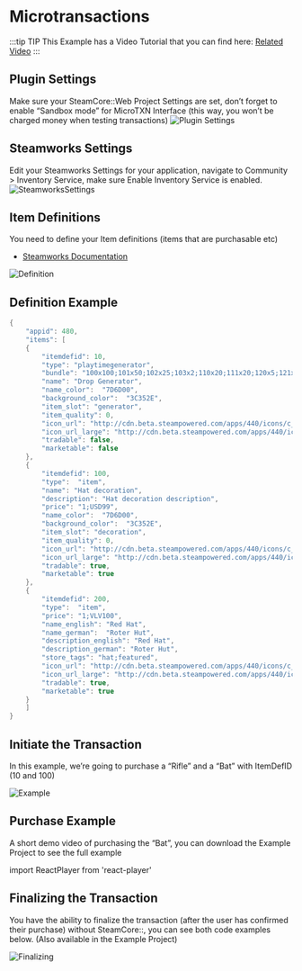 # Microtransactions

:::tip TIP
This Example has a Video Tutorial that you can find here: [Related Video](../../videos/microtransactions.mdx)
:::

## Plugin Settings
Make sure your SteamCore::Web Project Settings are set, don’t forget to enable “Sandbox mode” for MicroTXN Interface (this way, you won’t be charged money when testing transactions)
![Plugin Settings](https://eeldev.com/wp-content/uploads/2020/02/62739ebaf984676932c26e9072914a88-1.png)


## Steamworks Settings
Edit your Steamworks Settings for your application, navigate to Community > Inventory Service, make sure Enable Inventory Service is enabled.
![SteamworksSettings](https://eeldev.com/wp-content/uploads/2020/02/1_steamworks.png)

## Item Definitions
You need to define your Item definitions (items that are purchasable etc)

- [Steamworks Documentation](https://partner.steamgames.com/doc/features/inventory/schema)

![Definition](https://eeldev.com/wp-content/uploads/2020/02/3_itemDef.png)

## Definition Example
```c
{
	"appid": 480,
	"items": [
	{
		"itemdefid": 10,
		"type": "playtimegenerator",
		"bundle": "100x100;101x50;102x25;103x2;110x20;111x20;120x5;121x3",
		"name": "Drop Generator",
		"name_color":  "7D6D00",
		"background_color":  "3C352E",
		"item_slot": "generator",
		"item_quality": 0,
		"icon_url": "http://cdn.beta.steampowered.com/apps/440/icons/c_fireaxe_pyro_xmas_large.fa878752e1aa09a721a03042a234063b6c929278.png",
		"icon_url_large": "http://cdn.beta.steampowered.com/apps/440/icons/c_fireaxe_pyro_xmas_large.fa878752e1aa09a721a03042a234063b6c929278.png",
		"tradable": false,
		"marketable": false
	},
	{
		"itemdefid": 100,
		"type":  "item",
		"name": "Hat decoration",
		"description": "Hat decoration description",
		"price": "1;USD99",
		"name_color":  "7D6D00",
		"background_color":  "3C352E",
		"item_slot": "decoration",
		"item_quality": 0,
		"icon_url": "http://cdn.beta.steampowered.com/apps/440/icons/c_fireaxe_pyro_xmas_large.fa878752e1aa09a721a03042a234063b6c929278.png",
		"icon_url_large": "http://cdn.beta.steampowered.com/apps/440/icons/c_fireaxe_pyro_xmas_large.fa878752e1aa09a721a03042a234063b6c929278.png",
		"tradable": true,
		"marketable": true
	},
	{
		"itemdefid": 200,
		"type":  "item",
		"price": "1;VLV100",
		"name_english": "Red Hat",
		"name_german":  "Roter Hut",
		"description_english": "Red Hat",
		"description_german": "Roter Hut",
		"store_tags": "hat;featured",
		"icon_url": "http://cdn.beta.steampowered.com/apps/440/icons/c_fireaxe_pyro_xmas_large.fa878752e1aa09a721a03042a234063b6c929278.png",
		"icon_url_large": "http://cdn.beta.steampowered.com/apps/440/icons/c_fireaxe_pyro_xmas_large.fa878752e1aa09a721a03042a234063b6c929278.png",
		"tradable": true,
		"marketable": true
	}
	]
}
```
## Initiate the Transaction
In this example, we’re going to purchase a “Rifle” and a “Bat” with ItemDefID (10 and 100)

![Example](https://eeldev.com/wp-content/uploads/2020/02/4_initiate.png)

## Purchase Example
A short demo video of purchasing the “Bat”, you can download the Example Project to see the full example

import ReactPlayer from 'react-player'

<ReactPlayer url= 'https://eeldev.com/wp-content/uploads/2020/02/19076f72082d7b1de554fc1f665a2144.mp4' controls = {true}/>

## Finalizing the Transaction
You have the ability to finalize the transaction (after the user has confirmed their purchase) without SteamCore::, you can see both code examples below. (Also available in the Example Project)

![Finalizing](https://eeldev.com/wp-content/uploads/2020/02/web_microtransaction_2-3.png)